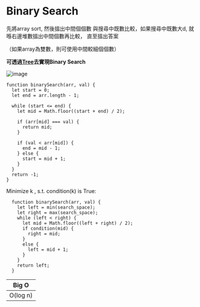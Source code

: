 # Binary Search

先將array sort, 然後搵出中間個個數 與搜尋中既數比較，如果搜尋中既數大d, 就喺右邊堆數搵出中間個數再比較， 直至搵出答案

（如果array為雙數，則可使用中間較細個個數）


<b>可透過[Tree](../data-structures/tree/binary-tree.md)去實現Binary Search</b>


![image](https://user-images.githubusercontent.com/74874696/159127035-a0e39a08-c83d-4f57-8870-2a25dd5fad63.png)

```
function binarySearch(arr, val) {
  let start = 0;
  let end = arr.length - 1;

  while (start <= end) {
    let mid = Math.floor((start + end) / 2);

    if (arr[mid] === val) {
      return mid;
    }

    if (val < arr[mid]) {
      end = mid - 1;
    } else {
      start = mid + 1;
    }
  }
  return -1;
}
```


Minimize k , s.t. condition(k) is True:
```
  function binarySearch(arr, val) {
    let left = min(search_space);
    let right = max(search_space);
    while (left < right) {
      let mid = Math.floor((left + right) / 2);
      if condition(mid) {
        right = mid;
      }
      else {
        left = mid + 1;
      }
    }
    return left;
  }
```


| Big O   |
|---------|
| O(log n)|
